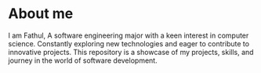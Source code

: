 # About me

I am Fathul, A software engineering major with a keen interest in computer science. Constantly exploring new technologies and eager to contribute to innovative projects. This repository is a showcase of my projects, skills, and journey in the world of software development.














